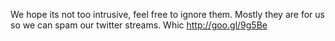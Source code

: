 We hope its not too intrusive, feel free to ignore them. Mostly they are for us so we can spam our twitter streams. Whic http://goo.gl/9g5Be